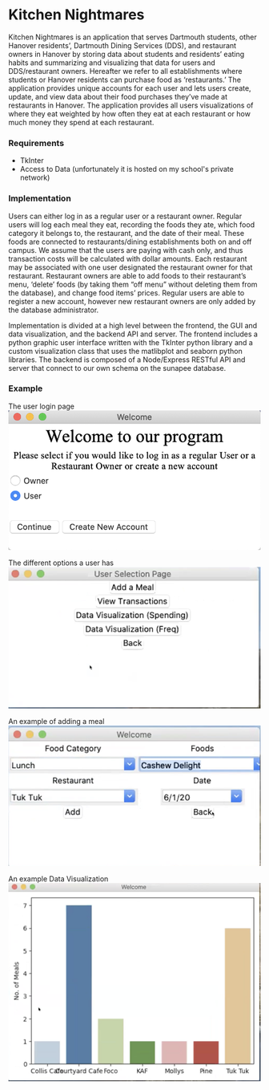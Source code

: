 # Kitchen Nightmares
Kitchen Nightmares is an application that serves Dartmouth students, other Hanover residents’, Dartmouth Dining Services (DDS), and restaurant owners in Hanover by storing data about students and residents’ eating habits and summarizing and visualizing that data for users and DDS/restaurant owners. Hereafter we refer to all establishments where students or Hanover residents can purchase food as ‘restaurants.’ The application provides unique accounts for each user and lets users create, update, and view data about their food purchases they’ve made at restaurants in Hanover. The application provides all users visualizations of where they eat weighted by how often they eat at each restaurant or how much money they spend at each restaurant.

### Requirements
* TkInter
* Access to Data (unfortunately it is hosted on my school's private network)

### Implementation
Users can either log in as a regular user or a restaurant owner. Regular users will log each meal they eat, recording the foods they ate, which food category it belongs to, the restaurant, and the date of their meal. These foods are connected to restaurants/dining establishments both on and off campus. We assume that the users are paying with cash only, and thus transaction costs will be calculated with dollar amounts. Each restaurant may be associated with one user designated the restaurant owner for that restaurant. Restaurant owners are able to add foods to their restaurant’s menu, ‘delete’ foods (by taking them “off menu” without deleting them from the database), and change food items’ prices. Regular users are able to register a new account, however new restaurant owners are only added by the database administrator. 

Implementation is divided at a high level between the frontend, the GUI and data visualization, and the backend API and server. The frontend includes a python graphic user interface written with the TkInter python library and a custom visualization class that uses the matlibplot and seaborn python libraries. The backend is composed of a Node/Express RESTful API and server that connect to our own schema on the sunapee database.

### Example
The user login page
![login](photos/UserLogin.png)

The different options a user has
![options](photos/DifferentSelections.png)

An example of adding a meal
![Meal](photos/AddingMeal.png)

An example Data Visualization
![Data](photos/DataVisualization.png)